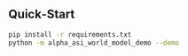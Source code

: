 ## Quick‑Start

```bash
pip install -r requirements.txt
python -m alpha_asi_world_model_demo --demo
```